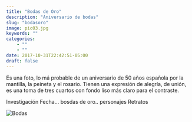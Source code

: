 ```yaml
---
title: "Bodas de Oro"
description: "Aniversario de bodas"
slug: "bodasoro"
image: pic03.jpg
keywords: ""
categories: 
    - ""
    - ""
date: 2017-10-31T22:42:51-05:00
draft: false
---
```

Es una foto, lo má probable de un aniversario de 50 años española por la mantilla, la peineta y el rosario. Tienen una expresión de alegría, de unión, es una toma de tres cuartos con fondo liso más claro para el contraste.

Investigación Fecha... bosdas de oro.. personajes Retratos

![Bodas](https://claudiaguerreros.github.io/juliososa/img/pic03.jpg)
